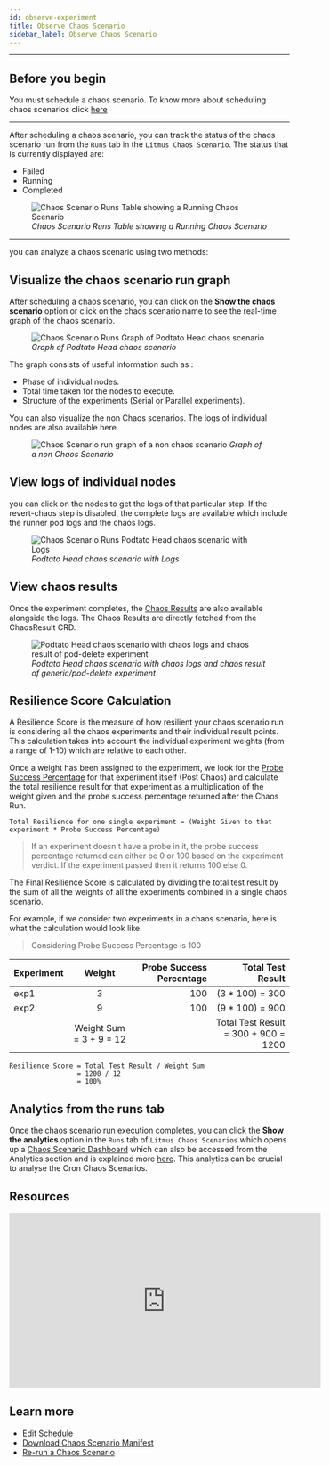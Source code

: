 ```yaml
---
id: observe-experiment
title: Observe Chaos Scenario
sidebar_label: Observe Chaos Scenario
---
```


---

## Before you begin

You must schedule a chaos scenario. To know more about scheduling chaos scenarios click [here](schedule-experiment.md)

---

After scheduling a chaos scenario, you can track the status of the chaos scenario run from the `Runs` tab in the `Litmus Chaos Scenario`. The status that is currently displayed are:

- Failed
- Running
- Completed

<figure>
<img src={require('../assets/user-guides/injecting-fault/observe-workflow/runs-table.png').default} alt="Chaos Scenario Runs Table showing a Running Chaos Scenario" />
<i>Chaos Scenario Runs Table showing a Running Chaos Scenario</i>
</figure>

---

you can analyze a chaos scenario using two methods:

## Visualize the chaos scenario run graph

After scheduling a chaos scenario, you can click on the **Show the chaos scenario** option or click on the chaos scenario name to see the real-time graph of the chaos scenario.

<figure>
<img src={require('../assets/user-guides/injecting-fault/observe-workflow/running-workflow.png').default} alt="Chaos Scenario Runs Graph of Podtato Head chaos scenario" />
<i>Graph of Podtato Head chaos scenario</i>
</figure>

The graph consists of useful information such as :

- Phase of individual nodes.
- Total time taken for the nodes to execute.
- Structure of the experiments (Serial or Parallel experiments).

You can also visualize the non Chaos scenarios. The logs of individual nodes are also available here.

<figure>
<img src={require('../assets/argo-chaos-workflow.png').default} alt="Chaos Scenario run graph of a non chaos scenario" />
<i>Graph of a non Chaos Scenario</i>
</figure>

## View logs of individual nodes

you can click on the nodes to get the logs of that particular step. If the revert-chaos step is disabled, the complete logs are available which include the runner pod logs and the chaos logs.

<figure>
<img src={require('../assets/user-guides/injecting-fault/observe-workflow/running-workflow-with-logs.png').default} alt="Chaos Scenario Runs Podtato Head chaos scenario with Logs" />
<i>Podtato Head chaos scenario with Logs</i>
</figure>

## View chaos results

Once the experiment completes, the [Chaos Results](../glossary.md) are also available alongside the logs. The Chaos Results are directly fetched from the ChaosResult CRD.

<figure>
<img src={require('../assets/user-guides/injecting-fault/observe-workflow/completed-workflow-with-chaos-results.png').default} alt="Podtato Head chaos scenario with chaos logs and chaos result of pod-delete experiment" />
<i>Podtato Head chaos scenario with chaos logs and chaos result of generic/pod-delete experiment</i>
</figure>

## Resilience Score Calculation

A Resilience Score is the measure of how resilient your chaos scenario run is considering all the chaos experiments and their individual result points. This calculation takes into account the individual experiment weights (from a range of 1-10) which are relative to each other.

Once a weight has been assigned to the experiment, we look for the [Probe Success Percentage](../concepts/probes#probe-status--deriving-inferences) for that experiment itself (Post Chaos) and calculate the total resilience result for that experiment as a multiplication of the weight given and the probe success percentage returned after the Chaos Run.

```doc
Total Resilience for one single experiment = (Weight Given to that experiment * Probe Success Percentage)
```

> If an experiment doesn't have a probe in it, the probe success percentage returned can either be 0 or 100 based on the experiment verdict. If the experiment passed then it returns 100 else 0.

The Final Resilience Score is calculated by dividing the total test result by the sum of all the weights of all the experiments combined in a single chaos scenario.

For example, if we consider two experiments in a chaos scenario, here is what the calculation would look like.

> Considering Probe Success Percentage is 100

| Experiment |         Weight          | Probe Success Percentage |                    Total Test Result |
| :--------- | :---------------------: | -----------------------: | -----------------------------------: |
| exp1       |            3            |                      100 |                     (3 \* 100) = 300 |
| exp2       |            9            |                      100 |                     (9 \* 100) = 900 |
|            | Weight Sum = 3 + 9 = 12 |                          | Total Test Result = 300 + 900 = 1200 |

```
Resilience Score = Total Test Result / Weight Sum
                 = 1200 / 12
                 = 100%
```

## Analytics from the runs tab

Once the chaos scenario run execution completes, you can click the **Show the analytics** option in the `Runs` tab of `Litmus Chaos Scenarios` which opens up a [Chaos Scenario Dashboard](../user-guides/analyze-workflow.md) which can also be accessed from the Analytics section and is explained more [here](../user-guides/analyze-workflow.md). This analytics can be crucial to analyse the Cron Chaos Scenarios.

## Resources

<iframe width="560" height="315" src="https://www.youtube.com/embed/OuB3dS05DHU" title="YouTube video player" frameborder="0" allow="accelerometer; autoplay; clipboard-write; encrypted-media; gyroscope; picture-in-picture" allowfullscreen></iframe>

## Learn more

- [Edit Schedule](edit-schedule.md)
- [Download Chaos Scenario Manifest](download-experiment-manifest.md)
- [Re-run a Chaos Scenario](re-run-experiment.md)
